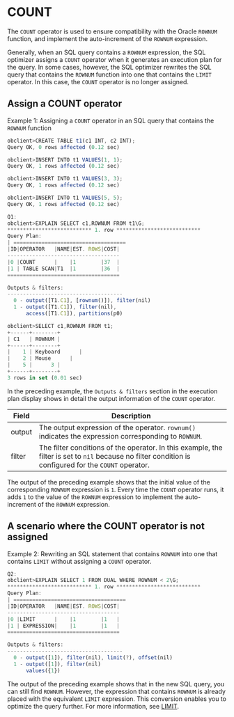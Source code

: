 COUNT 
==========================

The `COUNT` operator is used to ensure compatibility with the Oracle `ROWNUM` function, and implement the auto-increment of the `ROWNUM` expression. 

Generally, when an SQL query contains a `ROWNUM` expression, the SQL optimizer assigns a `COUNT` operator when it generates an execution plan for the query. In some cases, however, the SQL optimizer rewrites the SQL query that contains the `ROWNUM` function into one that contains the `LIMIT` operator. In this case, the `COUNT` operator is no longer assigned. 

Assign a COUNT operator 
--------------------------------------------

Example 1: Assigning a `COUNT` operator in an SQL query that contains the `ROWNUM` function 

```javascript
obclient>CREATE TABLE t1(c1 INT, c2 INT);
Query OK, 0 rows affected (0.12 sec)

obclient>INSERT INTO t1 VALUES(1, 1);
Query OK, 1 rows affected (0.12 sec)

obclient>INSERT INTO t1 VALUES(3, 3);
Query OK, 1 rows affected (0.12 sec)

obclient>INSERT INTO t1 VALUES(5, 5);
Query OK, 1 rows affected (0.12 sec)

Q1: 
obclient>EXPLAIN SELECT c1,ROWNUM FROM t1\G;
*************************** 1. row ***************************
Query Plan:
| ====================================
|ID|OPERATOR   |NAME|EST. ROWS|COST|
------------------------------------
|0 |COUNT      |    |1        |37  |
|1 | TABLE SCAN|T1  |1        |36  |
====================================

Outputs & filters: 
-------------------------------------
  0 - output([T1.C1], [rownum()]), filter(nil)
  1 - output([T1.C1]), filter(nil), 
      access([T1.C1]), partitions(p0)

obclient>SELECT c1,ROWNUM FROM t1;
+------+--------+
| C1   | ROWNUM |
+------+--------+
|    1 | Keyboard      |
|    2 | Mouse      |
|    5 |      3 |
+------+--------+
3 rows in set (0.01 sec)
```



In the preceding example, the `Outputs & filters` section in the execution plan display shows in detail the output information of the `COUNT` operator.


| **Field** |                                                                             **Description**                                                                             |
|-----------|-------------------------------------------------------------------------------------------------------------------------------------------------------------------------|
| output    | The output expression of the operator.  `rownum()` indicates the expression corresponding to `ROWNUM`.                                                  |
| filter    | The filter conditions of the operator.  In this example, the filter is set to `nil` because no filter condition is configured for the `COUNT` operator. |



The output of the preceding example shows that the initial value of the corresponding `ROWNUM` expression is `1`. Every time the `COUNT` operator runs, it adds `1` to the value of the `ROWNUM` expression to implement the auto-increment of the `ROWNUM` expression.

A scenario where the COUNT operator is not assigned 
------------------------------------------------------------------------

Example 2: Rewriting an SQL statement that contains `ROWNUM` into one that contains `LIMIT` without assigning a `COUNT` operator. 

```javascript
Q2:
obclient>EXPLAIN SELECT 1 FROM DUAL WHERE ROWNUM < 2\G;
*************************** 1. row ***************************
Query Plan:
| ====================================
|ID|OPERATOR   |NAME|EST. ROWS|COST|
------------------------------------
|0 |LIMIT      |    |1        |1   |
|1 | EXPRESSION|    |1        |1   |
====================================

Outputs & filters: 
-------------------------------------
  0 - output([1]), filter(nil), limit(?), offset(nil)
  1 - output([1]), filter(nil)
      values({1})
```



The output of the preceding example shows that in the new SQL query, you can still find `ROWNUM`. However, the expression that contains `ROWNUM` is already placed with the equivalent `LIMIT` expression. This conversion enables you to optimize the query further. For more information, see [LIMIT](/en-US/12.sql-optimization-guide-1/2.sql-execution-plan-3/2.execution-plan-operator-2/12.LIMIT-1-2.md).
